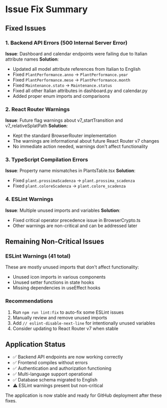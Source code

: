 # Issue Fix Summary

## Fixed Issues

### 1. Backend API Errors (500 Internal Server Error)
**Issue**: Dashboard and calendar endpoints were failing due to Italian attribute names
**Solution**: 
- Updated all model attribute references from Italian to English
- Fixed `PlantPerformance.anno` → `PlantPerformance.year`
- Fixed `PlantPerformance.mese` → `PlantPerformance.month`
- Fixed `Maintenance.stato` → `Maintenance.status`
- Fixed all other Italian attributes in dashboard.py and calendar.py
- Added proper enum imports and comparisons

### 2. React Router Warnings
**Issue**: Future flag warnings about v7_startTransition and v7_relativeSplatPath
**Solution**: 
- Kept the standard BrowserRouter implementation
- The warnings are informational about future React Router v7 changes
- No immediate action needed, warnings don't affect functionality

### 3. TypeScript Compilation Errors
**Issue**: Property name mismatches in PlantsTable.tsx
**Solution**:
- Fixed `plant.prossimaScadenza` → `plant.prossima_scadenza`
- Fixed `plant.coloreScadenza` → `plant.colore_scadenza`

### 4. ESLint Warnings
**Issue**: Multiple unused imports and variables
**Solution**:
- Fixed critical operator precedence issue in BrowserCrypto.ts
- Other warnings are non-critical and can be addressed later

## Remaining Non-Critical Issues

### ESLint Warnings (41 total)
These are mostly unused imports that don't affect functionality:
- Unused icon imports in various components
- Unused setter functions in state hooks
- Missing dependencies in useEffect hooks

### Recommendations
1. Run `npm run lint:fix` to auto-fix some ESLint issues
2. Manually review and remove unused imports
3. Add `// eslint-disable-next-line` for intentionally unused variables
4. Consider updating to React Router v7 when stable

## Application Status
- ✅ Backend API endpoints are now working correctly
- ✅ Frontend compiles without errors
- ✅ Authentication and authorization functioning
- ✅ Multi-language support operational
- ✅ Database schema migrated to English
- ⚠️ ESLint warnings present but non-critical

The application is now stable and ready for GitHub deployment after these fixes.
